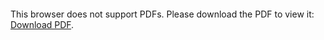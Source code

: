 <object data="Nathan_Cheung_Resume_No_Phone.pdf" type="application/pdf" width="700px" height="700px">
    <embed src="Nathan_Cheung_Resume_No_Phone.pdf">
        <p>This browser does not support PDFs. Please download the PDF to view it: <a href="Nathan_Cheung_Resume_No_Phone.pdf">Download PDF</a>.</p>
    </embed>
</object>